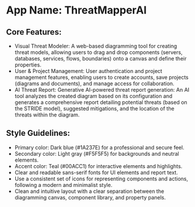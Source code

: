 # **App Name**: ThreatMapperAI

## Core Features:

- Visual Threat Modeler: A web-based diagramming tool for creating threat models, allowing users to drag and drop components (servers, databases, services, flows, boundaries) onto a canvas and define their properties.
- User & Project Management: User authentication and project management features, enabling users to create accounts, save projects (diagrams and documents), and manage access for collaboration.
- AI Threat Report: Generative AI-powered threat report generation: An AI tool analyzes the created diagram based on its configuration and generates a comprehensive report detailing potential threats (based on the STRIDE model), suggested mitigations, and the location of the threats within the diagram.

## Style Guidelines:

- Primary color: Dark blue (#1A237E) for a professional and secure feel.
- Secondary color: Light gray (#F5F5F5) for backgrounds and neutral elements.
- Accent color: Teal (#00ACC1) for interactive elements and highlights.
- Clear and readable sans-serif fonts for UI elements and report text.
- Use a consistent set of icons for representing components and actions, following a modern and minimalist style.
- Clean and intuitive layout with a clear separation between the diagramming canvas, component library, and property panels.